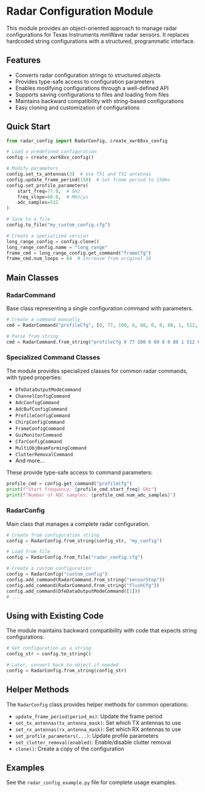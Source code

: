 # Radar Configuration Module

This module provides an object-oriented approach to manage radar configurations for Texas Instruments mmWave radar sensors. It replaces hardcoded string configurations with a structured, programmatic interface.

## Features

- Converts radar configuration strings to structured objects
- Provides type-safe access to configuration parameters
- Enables modifying configurations through a well-defined API
- Supports saving configurations to files and loading from files
- Maintains backward compatibility with string-based configurations
- Easy cloning and customization of configurations

## Quick Start

```python
from radar_config import RadarConfig, create_xwr68xx_config

# Load a predefined configuration
config = create_xwr68xx_config()

# Modify parameters
config.set_tx_antennas(3)  # Use TX1 and TX2 antennas
config.update_frame_period(150)  # Set frame period to 150ms
config.set_profile_parameters(
    start_freq=77.0,  # GHz
    freq_slope=60.0,  # MHz/μs
    adc_samples=512
)

# Save to a file
config.to_file("my_custom_config.cfg")

# Create a specialized version
long_range_config = config.clone()
long_range_config.name = "long_range"
frame_cmd = long_range_config.get_command("frameCfg")
frame_cmd.num_loops = 64  # Increase from original 16
```

## Main Classes

### RadarCommand

Base class representing a single configuration command with parameters.

```python
# Create a command manually
cmd = RadarCommand("profileCfg", [0, 77, 100, 6, 60, 0, 0, 80, 1, 512, 6000, 0, 0, 160])

# Parse from string
cmd = RadarCommand.from_string("profileCfg 0 77 100 6 60 0 0 80 1 512 6000 0 0 160")
```

### Specialized Command Classes

The module provides specialized classes for common radar commands, with typed properties:

- `DfeDataOutputModeCommand`
- `ChannelConfigCommand`
- `AdcConfigCommand`
- `AdcBufConfigCommand`
- `ProfileConfigCommand`
- `ChirpConfigCommand`
- `FrameConfigCommand`
- `GuiMonitorCommand`
- `CfarConfigCommand`
- `MultiObjBeamFormingCommand`
- `ClutterRemovalCommand`
- And more...

These provide type-safe access to command parameters:

```python
profile_cmd = config.get_command("profileCfg")
print(f"Start frequency: {profile_cmd.start_freq} GHz")
print(f"Number of ADC samples: {profile_cmd.num_adc_samples}")
```

### RadarConfig

Main class that manages a complete radar configuration.

```python
# Create from configuration string
config = RadarConfig.from_string(config_str, "my_config")

# Load from file
config = RadarConfig.from_file("radar_config.cfg")

# Create a custom configuration
config = RadarConfig("custom_config")
config.add_command(RadarCommand.from_string("sensorStop"))
config.add_command(RadarCommand.from_string("flushCfg"))
config.add_command(DfeDataOutputModeCommand([1]))
# ...
```

## Using with Existing Code

The module maintains backward compatibility with code that expects string configurations:

```python
# Get configuration as a string
config_str = config.to_string()

# Later, convert back to object if needed
config = RadarConfig.from_string(config_str)
```

## Helper Methods

The `RadarConfig` class provides helper methods for common operations:

- `update_frame_period(period_ms)`: Update the frame period
- `set_tx_antennas(tx_antenna_mask)`: Set which TX antennas to use
- `set_rx_antennas(rx_antenna_mask)`: Set which RX antennas to use
- `set_profile_parameters(...)`: Update profile parameters
- `set_clutter_removal(enabled)`: Enable/disable clutter removal
- `clone()`: Create a copy of the configuration

## Examples

See the `radar_config_example.py` file for complete usage examples. 
